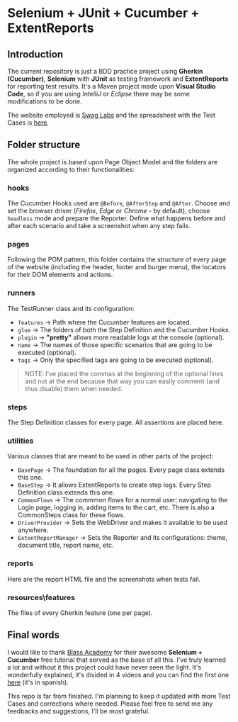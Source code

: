 # Selenium + JUnit + Cucumber + ExtentReports

## Introduction
The current repository is just a BDD practice project using __Gherkin (Cucumber)__, __Selenium__ with __JUnit__ as testing framework and __ExtentReports__ for reporting test results. It's a Maven project made upon __Visual Studio Code__, so if you are using *IntelliJ* or *Eclipse* there may be some modifications to be done. 

The website employed is [Swag Labs](https://www.saucedemo.com/ "Sauce Demo") and the spreadsheet with the Test Cases is [here](https://docs.google.com/spreadsheets/d/1Cgl9CKoWKJd1CPceczL5j19Xm7s03_dqzhUnOiia_ZE/edit?gid=0#gid=0 "List of Test Cases").

## Folder structure
The whole project is based upon Page Object Model and the folders are organized according to their functionalities:

### hooks
The Cucumber Hooks used are `@Before`, `@AfterStep` and `@After`. Choose and set the browser driver (*Firefox*, *Edge* or *Chrome*  - by default), choose `headless` mode and prepare the Reporter. Define what happens before and after each scenario and take a screenshot when any step fails.

### pages
Following the POM pattern, this folder contains the structure of every page of the website (including the header, footer and burger menu), the locators for their DOM elements and actions.

### runners
The TestRunner class and its configuration:
- `features` -> Path where the Cucumber features are located.
- `glue` -> The folders of both the Step Definition and the Cucumber Hooks.
- `plugin` -> __"pretty"__ allows more readable logs at the console (optional).
- `name` -> The names of those specific scenarios that are going to be executed (optional).
- `tags` -> Only the specified tags are going to be executed (optional).

> NOTE: I've placed the commas at the beginning of the optional lines and not at the end because that way you can easily comment (and thus disable) them when needed.

### steps
The Step Definition classes for every page. All assertions are placed here.

### utilities
Various classes that are meant to be used in other parts of the project:
- `BasePage` -> The foundation for all the pages. Every page class extends this one.
- `BaseStep` -> It allows ExtentReports to create step logs. Every Step Definition class extends this one.
- `CommonFlows` -> The commmon flows for a normal user: navigating to the Login page, logging in, adding items to the cart, etc. There is also a CommonSteps class for these flows.
- `DriverProvider` -> Sets the WebDriver and makes it available to be used anywhere.
- `ExtentReportManager` -> Sets the Reporter and its configurations: theme, document title, report name, etc. 

### reports
Here are the report HTML file and the screenshots when tests fail.

### resources\features
The files of every Gherkin feature (one per page).

## Final words

I would like to thank [Blass Academy](https://linktr.ee/blassacademy "Blass Academy") for their awesome __Selenium + Cucumber__ free tutorial that served as the base of all this. I've truly learned a lot and without it this project could have never seen the light. It's wonderfully explained, it's divided in 4 videos and you can find the first one [here](https://www.youtube.com/watch?v=jCGCEmaGudU&t=710s "Selenium + Cucumber") (it's in spanish). 

This repo is far from finished. I'm planning to keep it updated with more Test Cases and corrections where needed. Please feel free to send me any feedbacks and suggestions, I'll be most grateful.